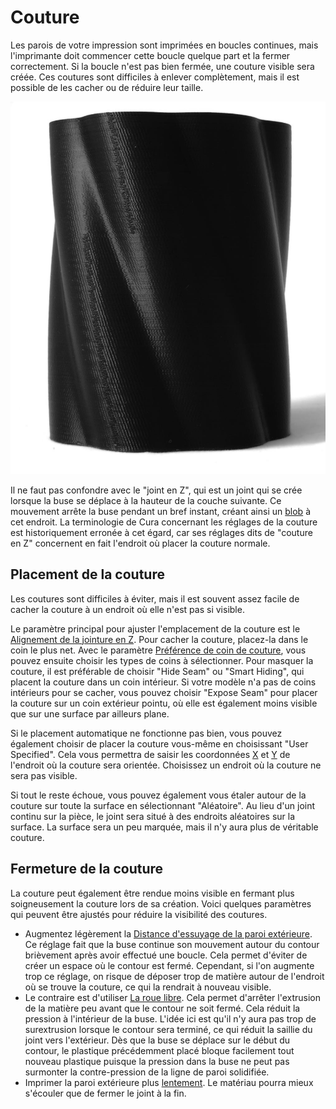Couture
====
Les parois de votre impression sont imprimées en boucles continues, mais l'imprimante doit commencer cette boucle quelque part et la fermer correctement. Si la boucle n'est pas bien fermée, une couture visible sera créée. Ces coutures sont difficiles à enlever complètement, mais il est possible de les cacher ou de réduire leur taille.

![Une longue couture verticale à la surface](../../../articles/images/seam.jpg)

Il ne faut pas confondre avec le "joint en Z", qui est un joint qui se crée lorsque la buse se déplace à la hauteur de la couche suivante. Ce mouvement arrête la buse pendant un bref instant, créant ainsi un [blob](blobs.md) à cet endroit. La terminologie de Cura concernant les réglages de la couture est historiquement erronée à cet égard, car ses réglages dits de "couture en Z" concernent en fait l'endroit où placer la couture normale.

Placement de la couture
----
Les coutures sont difficiles à éviter, mais il est souvent assez facile de cacher la couture à un endroit où elle n'est pas si visible.

Le paramètre principal pour ajuster l'emplacement de la couture est le [Alignement de la jointure en Z](../shell/z_seam_type.md). Pour cacher la couture, placez-la dans le coin le plus net. Avec le paramètre [Préférence de coin de couture](../shell/z_seam_corner.md), vous pouvez ensuite choisir les types de coins à sélectionner. Pour masquer la couture, il est préférable de choisir "Hide Seam" ou "Smart Hiding", qui placent la couture dans un coin intérieur. Si votre modèle n'a pas de coins intérieurs pour se cacher, vous pouvez choisir "Expose Seam" pour placer la couture sur un coin extérieur pointu, où elle est également moins visible que sur une surface par ailleurs plane.

Si le placement automatique ne fonctionne pas bien, vous pouvez également choisir de placer la couture vous-même en choisissant "User Specified". Cela vous permettra de saisir les coordonnées [X](../shell/z_seam_x.md) et [Y](../shell/z_seam_y.md) de l'endroit où la couture sera orientée. Choisissez un endroit où la couture ne sera pas visible.

Si tout le reste échoue, vous pouvez également vous étaler autour de la couture sur toute la surface en sélectionnant "Aléatoire". Au lieu d'un joint continu sur la pièce, le joint sera situé à des endroits aléatoires sur la surface. La surface sera un peu marquée, mais il n'y aura plus de véritable couture.

Fermeture de la couture
----
La couture peut également être rendue moins visible en fermant plus soigneusement la couture lors de sa création. Voici quelques paramètres qui peuvent être ajustés pour réduire la visibilité des coutures.
* Augmentez légèrement la [Distance d'essuyage de la paroi extérieure](../shell/wall_0_wipe_dist.md). Ce réglage fait que la buse continue son mouvement autour du contour brièvement après avoir effectué une boucle. Cela permet d'éviter de créer un espace où le contour est fermé. Cependant, si l'on augmente trop ce réglage, on risque de déposer trop de matière autour de l'endroit où se trouve la couture, ce qui la rendrait à nouveau visible.
* Le contraire est d'utiliser [La roue libre](../experimental/coasting_enable.md). Cela permet d'arrêter l'extrusion de la matière peu avant que le contour ne soit fermé. Cela réduit la pression à l'intérieur de la buse. L'idée ici est qu'il n'y aura pas trop de surextrusion lorsque le contour sera terminé, ce qui réduit la saillie du joint vers l'extérieur. Dès que la buse se déplace sur le début du contour, le plastique précédemment placé bloque facilement tout nouveau plastique puisque la pression dans la buse ne peut pas surmonter la contre-pression de la ligne de paroi solidifiée.
* Imprimer la paroi extérieure plus [lentement](../speed/speed_wall_0.md). Le matériau pourra mieux s'écouler que de fermer le joint à la fin.
